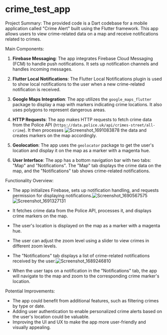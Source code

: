 # crime_test_app

Project Summary:
The provided code is a Dart codebase for a mobile application called "Crime Alert" built using the Flutter framework. This app allows users to view crime-related data on a map and receive notifications related to crimes.

Main Components:
1. **Firebase Messaging**: The app integrates Firebase Cloud Messaging (FCM) to handle push notifications. It sets up notification channels and handles incoming messages.

2. **Flutter Local Notifications**: The Flutter Local Notifications plugin is used to show local notifications to the user when a new crime-related notification is received.

3. **Google Maps Integration**: The app utilizes the `google_maps_flutter` package to display a map with markers indicating crime locations. It also uses polygons to represent dangerous areas.

4. **HTTP Requests**: The app makes HTTP requests to fetch crime data from the Police API (`https://data.police.uk/api/crimes-street/all-crime`). It then processes ![Screenshot_1691083878](https://github.com/rohan-thakur16/crime_test_app/assets/94912422/739ec860-93d5-493f-bb20-2531e9f2bd23)
the data and creates markers on the map accordingly.

5. **Geolocation**: The app uses the `geolocator` package to get the user's location and display it on the map as a marker with a magenta hue.

6. **User Interface**: The app has a bottom navigation bar with two tabs: "Map" and "Notifications". The "Map" tab displays the crime data on the map, and the "Notifications" tab shows crime-related notifications.

Functionality Overview:
- The app initializes Firebase, sets up notification handling, and requests permission for displaying notifications.![Screenshot_1690567575](https://github.com/rohan-thakur16/crime_test_app/assets/94912422/50fc3731-00c3-4983-aa0f-825da0df9ba2)
![Screenshot_1691327131](https://github.com/rohan-thakur16/crime_test_app/assets/94912422/c8c9d986-2c44-437a-afc1-544bfeabd2da)

- It fetches crime data from the Police API, processes it, and displays crime markers on the map.
- The user's location is displayed on the map as a marker with a magenta hue.
- The user can adjust the zoom level using a slider to view crimes in different zoom levels.
- The "Notifications" tab displays a list of crime-related notifications received by the user.![Screenshot_1689246810](https://github.com/rohan-thakur16/crime_test_app/assets/94912422/6bd14f8c-41c5-4fb5-9469-dac340b7f7b9)

- When the user taps on a notification in the "Notifications" tab, the app will navigate to the map and zoom to the corresponding crime marker's location.

Potential Improvements:
- The app could benefit from additional features, such as filtering crimes by type or date.
- Adding user authentication to enable personalized crime alerts based on the user's location could be valuable.
- Improving the UI and UX to make the app more user-friendly and visually appealing.

